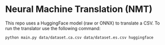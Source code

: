 # Neural Machine Translation (NMT)

This repo uses a HuggingFace model (raw or ONNX) to translate a CSV. To run the translator use the following command:

```
python main.py data/dataset.ca.csv data/dataset.es.csv huggingface
```
